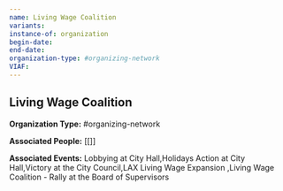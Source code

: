 ```yaml
---
name: Living Wage Coalition
variants: 
instance-of: organization
begin-date: 
end-date: 
organization-type: #organizing-network
VIAF: 
---
```

## Living Wage Coalition

**Organization Type:** #organizing-network

**Associated People:** [[]]

**Associated Events:** Lobbying at City Hall,Holidays Action at City Hall,Victory at the City Council,LAX Living Wage Expansion ,Living Wage Coalition - Rally at the Board of Supervisors